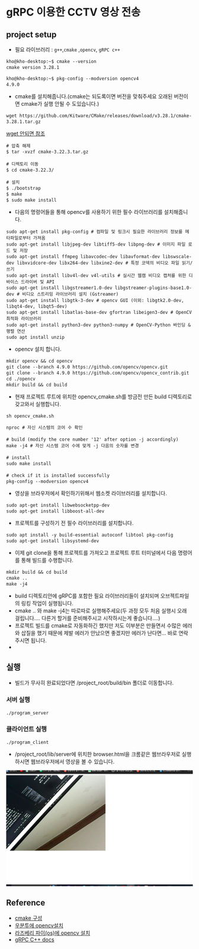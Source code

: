 # gRPC 이용한 CCTV 영상 전송

## project setup

- 필요 라이브러리 : `g++`,`cmake` ,`opencv`, `gRPC c++`

```
kho@kho-desktop:~$ cmake --version
cmake version 3.28.1
```

```
kho@kho-desktop:~$ pkg-config --modversion opencv4
4.9.0
```
- cmake를 설치해줍니다.(cmake는 되도록이면 버전을 맞춰주세요 오래된 버전이면 cmake가 실행 안될 수 도있습니다.)
```
wget https://github.com/Kitware/CMake/releases/download/v3.28.1/cmake-3.28.1.tar.gz
```
[wget 안되면 참조](https://cmake.org/download/)
```
# 압축 해제
$ tar -xvzf cmake-3.22.3.tar.gz

# 디렉토리 이동
$ cd cmake-3.22.3/

# 설치
$ ./bootstrap
$ make
$ sudo make install
```
- 다음의 명령어들을 통해 opencv를 사용하기 위한 필수 라이브러리를 설치해줍니다. 

```
sudo apt-get install pkg-config # 컴파일 및 링크시 필요한 라이브러리 정보를 메타파일로부터 가져옴 
sudo apt-get install libjpeg-dev libtiff5-dev libpng-dev # 이미지 파일 로드 및 저장
sudo apt-get install ffmpeg libavcodec-dev libavformat-dev libswscale-dev libxvidcore-dev libx264-dev libxine2-dev # 특정 코덱의 비디오 파일 읽기/쓰기
sudo apt-get install libv4l-dev v4l-utils # 실시간 웹캠 비디오 캡처를 위한 디바이스 드라이버 및 API
sudo apt-get install libgstreamer1.0-dev libgstreamer-plugins-base1.0-dev # 비디오 스트리밍 라이브러리 설치 (Gstreamer)
sudo apt-get install libgtk-3-dev # opencv GUI (이외: libgtk2.0-dev, libqt4-dev, libqt5-dev)
sudo apt-get install libatlas-base-dev gfortran libeigen3-dev # OpenCV 최적화 라이브러리
sudo apt-get install python3-dev python3-numpy # OpenCV-Python 바인딩 & 행렬 연산
sudo apt install unzip
```
-  opencv 설치 합니다.

```
mkdir opencv && cd opencv
git clone --branch 4.9.0 https://github.com/opencv/opencv.git
git clone --branch 4.9.0 https://github.com/opencv/opencv_contrib.git
cd ./opencv
mkdir build && cd build
```

- 현재 프로젝트 루트에 위치한 opencv_cmake.sh를 방금전 만든 build 디렉토리로 갖고와서 실행합니다.
```
sh opencv_cmake.sh
```
```
nproc # 자신 시스템의 코어 수 확인

# build (modify the core number '12' after option -j accordingly)
make -j4 # 자신 시스템 코어 수에 맞게 -j 다음의 숫자를 변경

# install
sudo make install

# check if it is installed successfully
pkg-config --modversion opencv4
```
- 영상을 브라우저에서 확인하기위해서 웹소켓 라이브러리를 설치합니다.
```
sudo apt-get install libwebsocketpp-dev
sudo apt-get install libboost-all-dev
```
- 프로젝트를 구성하기 전 필수 라이브러리를 설치합니다.
```
sudo apt install -y build-essential autoconf libtool pkg-config
sudo apt-get install libsystemd-dev
```
- 이제 git clone을 통해 프로젝트를 가져오고 프로젝트 루트 터미널에서 다음 명령어를 통해 빌드를 수행합니다.

```
mkdir build && cd build
cmake ..
make -j4
```

- build 디렉토리안에 gRPC를 포함한 필요 라이브러리들이 설치되며 오브젝트파일의 링킹 작업이 실행됩니다. 
- cmake .. 와 make -j4는 따로따로 실행해주세요(두 과정 모두 처음 실행시 오래 걸립니다.... 다른거 할거를 준비해주시고 시작하시는게 좋습니다....)
- 프로젝트 빌드를 cmake로 자동화하긴 했지만 저도 이부분은 만들면서 수많은 에러와 삽질을 했기 때문에 제발 에러가 안났으면 좋겠지만 에러가 난다면... 바로 연락주시면 됩니다.
-
## 실행

- 빌드가 무사히 완료되었다면 /project_root/build/bin 폴더로 이동합니다.

### 서버 실행
```
./program_server
```
### 클라이언트 실행
```
./program_client
```
- /project_root/lib/server에 위치한 browser.html을 크롬같은 웹브라우저로 실행하시면 웹브라우저에서 영상을 볼 수 있습니다.

![Alt text](<2024-01-24 223841.png>)

## Reference

- [cmake 구성](https://modoocode.com/332)
- [우분투에 opencv설치](https://roytravel.tistory.com/383)
- [라즈베리 파이(os)에 opencv 설치](https://make.e4ds.com/make/learn_guide_view.asp?idx=116)
- [gRPC C++ docs](https://grpc.io/docs/languages/cpp/quickstart/)

